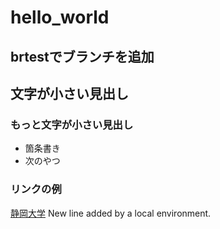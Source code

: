 # hello_world

## brtestでブランチを追加

## 文字が小さい見出し
### もっと文字が小さい見出し

- 箇条書き
- 次のやつ

### リンクの例
[静岡大学](URL)
New line added by a local environment.
